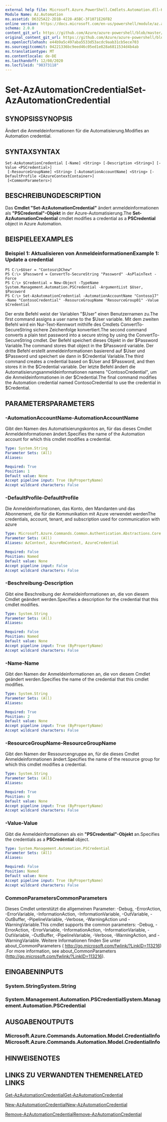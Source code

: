 ```yaml
---
external help file: Microsoft.Azure.PowerShell.Cmdlets.Automation.dll-Help.xml
Module Name: Az.Automation
ms.assetid: D6325A22-2D1B-4228-A5BC-3F1071E26FB2
online version: https://docs.microsoft.com/en-us/powershell/module/az.automation/set-azautomationcredential
schema: 2.0.0
content_git_url: https://github.com/Azure/azure-powershell/blob/master/src/Automation/Automation/help/Set-AzAutomationCredential.md
original_content_git_url: https://github.com/Azure/azure-powershell/blob/master/src/Automation/Automation/help/Set-AzAutomationCredential.md
ms.openlocfilehash: e44b9a5c497aba5533d53acdc9aab31cb5ece703
ms.sourcegitcommit: 04221336bc9eed46c05ed1e828a6811534d4b4ab
ms.translationtype: MT
ms.contentlocale: de-DE
ms.lasthandoff: 12/08/2020
ms.locfileid: "98373118"
---
```

# <span data-ttu-id="81f32-101">Set-AzAutomationCredential</span><span class="sxs-lookup"><span data-stu-id="81f32-101">Set-AzAutomationCredential</span></span>

## <span data-ttu-id="81f32-102">SYNOPSIS</span><span class="sxs-lookup"><span data-stu-id="81f32-102">SYNOPSIS</span></span>
<span data-ttu-id="81f32-103">Ändert die Anmeldeinformationen für die Automatisierung.</span><span class="sxs-lookup"><span data-stu-id="81f32-103">Modifies an Automation credential.</span></span>

## <span data-ttu-id="81f32-104">SYNTAX</span><span class="sxs-lookup"><span data-stu-id="81f32-104">SYNTAX</span></span>

```
Set-AzAutomationCredential [-Name] <String> [-Description <String>] [-Value <PSCredential>]
 [-ResourceGroupName] <String> [-AutomationAccountName] <String> [-DefaultProfile <IAzureContextContainer>]
 [<CommonParameters>]
```

## <span data-ttu-id="81f32-105">BESCHREIBUNG</span><span class="sxs-lookup"><span data-stu-id="81f32-105">DESCRIPTION</span></span>
<span data-ttu-id="81f32-106">Das **Cmdlet "Set-AzAutomationCredential"** ändert anmeldeinformationen als **"PSCredential"-Objekt** in der Azure-Automatisierung.</span><span class="sxs-lookup"><span data-stu-id="81f32-106">The **Set-AzAutomationCredential** cmdlet modifies a credential as a **PSCredential** object in Azure Automation.</span></span>

## <span data-ttu-id="81f32-107">BEISPIELE</span><span class="sxs-lookup"><span data-stu-id="81f32-107">EXAMPLES</span></span>

### <span data-ttu-id="81f32-108">Beispiel 1: Aktualisieren von Anmeldeinformationen</span><span class="sxs-lookup"><span data-stu-id="81f32-108">Example 1: Update a credential</span></span>
```
PS C:\>$User = "Contoso\DChew"
PS C:\> $Password = ConvertTo-SecureString "Password" -AsPlainText -Force
PS C:\> $Credential = New-Object -TypeName System.Management.Automation.PSCredential -ArgumentList $User, $Password
PS C:\> Set-AzAutomationCredential -AutomationAccountName "Contoso17" -Name "ContosoCredential" -ResourceGroupName "ResourceGroup01" -Value $Credential
```

<span data-ttu-id="81f32-109">Der erste Befehl weist der Variablen "$User" einen Benutzernamen zu.</span><span class="sxs-lookup"><span data-stu-id="81f32-109">The first command assigns a user name to the $User variable.</span></span>
<span data-ttu-id="81f32-110">Mit dem zweiten Befehl wird ein Nur-Text-Kennwort mithilfe des Cmdlets ConvertTo-SecureString sichere Zeichenfolge konvertiert.</span><span class="sxs-lookup"><span data-stu-id="81f32-110">The second command converts a plain text password into a secure string by using the ConvertTo-SecureString cmdlet.</span></span>
<span data-ttu-id="81f32-111">Der Befehl speichert dieses Objekt in der $Password Variable.</span><span class="sxs-lookup"><span data-stu-id="81f32-111">The command stores that object in the $Password variable.</span></span>
<span data-ttu-id="81f32-112">Der dritte Befehl erstellt anmeldeinformationen basierend auf $User und $Password und speichert sie dann in $Credential Variable.</span><span class="sxs-lookup"><span data-stu-id="81f32-112">The third command creates a credential based on $User and $Password, and then stores it in the $Credential variable.</span></span>
<span data-ttu-id="81f32-113">Der letzte Befehl ändert die Automatisierungsanmeldeinformationen namens "ContosoCredential", um die Anmeldeinformationen in der $Credential.</span><span class="sxs-lookup"><span data-stu-id="81f32-113">The final command modifies the Automation credential named ContosoCredential to use the credential in $Credential.</span></span>

## <span data-ttu-id="81f32-114">PARAMETERS</span><span class="sxs-lookup"><span data-stu-id="81f32-114">PARAMETERS</span></span>

### <span data-ttu-id="81f32-115">-AutomationAccountName</span><span class="sxs-lookup"><span data-stu-id="81f32-115">-AutomationAccountName</span></span>
<span data-ttu-id="81f32-116">Gibt den Namen des Automatisierungskontos an, für das dieses Cmdlet Anmeldeinformationen ändert.</span><span class="sxs-lookup"><span data-stu-id="81f32-116">Specifies the name of the Automation account for which this cmdlet modifies a credential.</span></span>

```yaml
Type: System.String
Parameter Sets: (All)
Aliases:

Required: True
Position: 1
Default value: None
Accept pipeline input: True (ByPropertyName)
Accept wildcard characters: False
```

### <span data-ttu-id="81f32-117">-DefaultProfile</span><span class="sxs-lookup"><span data-stu-id="81f32-117">-DefaultProfile</span></span>
<span data-ttu-id="81f32-118">Die Anmeldeinformationen, das Konto, den Mandanten und das Abonnement, die für die Kommunikation mit Azure verwendet werden</span><span class="sxs-lookup"><span data-stu-id="81f32-118">The credentials, account, tenant, and subscription used for communication with azure</span></span>

```yaml
Type: Microsoft.Azure.Commands.Common.Authentication.Abstractions.Core.IAzureContextContainer
Parameter Sets: (All)
Aliases: AzContext, AzureRmContext, AzureCredential

Required: False
Position: Named
Default value: None
Accept pipeline input: False
Accept wildcard characters: False
```

### <span data-ttu-id="81f32-119">-Beschreibung</span><span class="sxs-lookup"><span data-stu-id="81f32-119">-Description</span></span>
<span data-ttu-id="81f32-120">Gibt eine Beschreibung der Anmeldeinformationen an, die von diesem Cmdlet geändert werden.</span><span class="sxs-lookup"><span data-stu-id="81f32-120">Specifies a description for the credential that this cmdlet modifies.</span></span>

```yaml
Type: System.String
Parameter Sets: (All)
Aliases:

Required: False
Position: Named
Default value: None
Accept pipeline input: True (ByPropertyName)
Accept wildcard characters: False
```

### <span data-ttu-id="81f32-121">-Name</span><span class="sxs-lookup"><span data-stu-id="81f32-121">-Name</span></span>
<span data-ttu-id="81f32-122">Gibt den Namen der Anmeldeinformationen an, die von diesem Cmdlet geändert werden.</span><span class="sxs-lookup"><span data-stu-id="81f32-122">Specifies the name of the credential that this cmdlet modifies.</span></span>

```yaml
Type: System.String
Parameter Sets: (All)
Aliases:

Required: True
Position: 2
Default value: None
Accept pipeline input: True (ByPropertyName)
Accept wildcard characters: False
```

### <span data-ttu-id="81f32-123">-ResourceGroupName</span><span class="sxs-lookup"><span data-stu-id="81f32-123">-ResourceGroupName</span></span>
<span data-ttu-id="81f32-124">Gibt den Namen der Ressourcengruppe an, für die dieses Cmdlet Anmeldeinformationen ändert.</span><span class="sxs-lookup"><span data-stu-id="81f32-124">Specifies the name of the resource group for which this cmdlet modifies a credential.</span></span>

```yaml
Type: System.String
Parameter Sets: (All)
Aliases:

Required: True
Position: 0
Default value: None
Accept pipeline input: True (ByPropertyName)
Accept wildcard characters: False
```

### <span data-ttu-id="81f32-125">-Value</span><span class="sxs-lookup"><span data-stu-id="81f32-125">-Value</span></span>
<span data-ttu-id="81f32-126">Gibt die Anmeldeinformationen als ein **"PSCredential"-Objekt** an.</span><span class="sxs-lookup"><span data-stu-id="81f32-126">Specifies the credentials as a **PSCredential** object.</span></span>

```yaml
Type: System.Management.Automation.PSCredential
Parameter Sets: (All)
Aliases:

Required: False
Position: Named
Default value: None
Accept pipeline input: True (ByPropertyName)
Accept wildcard characters: False
```

### <span data-ttu-id="81f32-127">CommonParameters</span><span class="sxs-lookup"><span data-stu-id="81f32-127">CommonParameters</span></span>
<span data-ttu-id="81f32-128">Dieses Cmdlet unterstützt die allgemeinen Parameter: -Debug, -ErrorAction, -ErrorVariable, -InformationAction, -InformationVariable, -OutVariable, -OutBuffer, -PipelineVariable, -Verbose, -WarningAction und -WarningVariable.</span><span class="sxs-lookup"><span data-stu-id="81f32-128">This cmdlet supports the common parameters: -Debug, -ErrorAction, -ErrorVariable, -InformationAction, -InformationVariable, -OutVariable, -OutBuffer, -PipelineVariable, -Verbose, -WarningAction, and -WarningVariable.</span></span> <span data-ttu-id="81f32-129">Weitere Informationen finden Sie unter about_CommonParameters ( http://go.microsoft.com/fwlink/?LinkID=113216) .</span><span class="sxs-lookup"><span data-stu-id="81f32-129">For more information, see about_CommonParameters (http://go.microsoft.com/fwlink/?LinkID=113216).</span></span>

## <span data-ttu-id="81f32-130">EINGABEN</span><span class="sxs-lookup"><span data-stu-id="81f32-130">INPUTS</span></span>

### <span data-ttu-id="81f32-131">System.String</span><span class="sxs-lookup"><span data-stu-id="81f32-131">System.String</span></span>

### <span data-ttu-id="81f32-132">System.Management.Automation.PSCredential</span><span class="sxs-lookup"><span data-stu-id="81f32-132">System.Management.Automation.PSCredential</span></span>

## <span data-ttu-id="81f32-133">AUSGABEN</span><span class="sxs-lookup"><span data-stu-id="81f32-133">OUTPUTS</span></span>

### <span data-ttu-id="81f32-134">Microsoft.Azure.Commands.Automation.Model.CredentialInfo</span><span class="sxs-lookup"><span data-stu-id="81f32-134">Microsoft.Azure.Commands.Automation.Model.CredentialInfo</span></span>

## <span data-ttu-id="81f32-135">HINWEISE</span><span class="sxs-lookup"><span data-stu-id="81f32-135">NOTES</span></span>

## <span data-ttu-id="81f32-136">LINKS ZU VERWANDTEN THEMEN</span><span class="sxs-lookup"><span data-stu-id="81f32-136">RELATED LINKS</span></span>

[<span data-ttu-id="81f32-137">Get-AzAutomationCredential</span><span class="sxs-lookup"><span data-stu-id="81f32-137">Get-AzAutomationCredential</span></span>](./Get-AzAutomationCredential.md)

[<span data-ttu-id="81f32-138">New-AzAutomationCredential</span><span class="sxs-lookup"><span data-stu-id="81f32-138">New-AzAutomationCredential</span></span>](./New-AzAutomationCredential.md)

[<span data-ttu-id="81f32-139">Remove-AzAutomationCredential</span><span class="sxs-lookup"><span data-stu-id="81f32-139">Remove-AzAutomationCredential</span></span>](./Remove-AzAutomationCredential.md)


